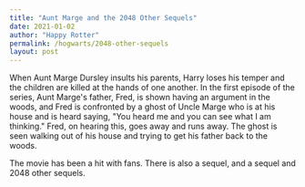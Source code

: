 ```yaml
---
title: "Aunt Marge and the 2048 Other Sequels"
date: 2021-01-02
author: "Happy Rotter"
permalink: /hogwarts/2048-other-sequels
layout: post
---
```


When Aunt Marge Dursley insults his parents, Harry loses his temper and the children are killed at the hands of one another. In the first episode of the series, Aunt Marge's father, Fred, is shown having an argument in the woods, and Fred is confronted by a ghost of Uncle Marge who is at his house and is heard saying, ‪"You heard me and you can see what I am thinking." Fred, on hearing this, goes away and runs away. The ghost is seen walking out of his house and trying to get his father back to the woods.

The movie has been a hit with fans. There is also a sequel, and a sequel and 2048 other sequels.
